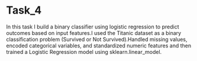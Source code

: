 # Task_4
In this task I  build a binary classifier using logistic regression to predict outcomes based on input features.I used the Titanic dataset as a binary classification problem (Survived or Not Survived).Handled missing values, encoded categorical variables, and standardized numeric features and then trained a Logistic Regression model using sklearn.linear_model.
